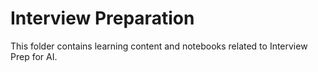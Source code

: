 # Interview Preparation
This folder contains learning content and notebooks related to Interview Prep for AI.
